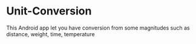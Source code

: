 # Unit-Conversion
This Android app let you have conversion from some magnitudes such as distance, weight, time, temperature
